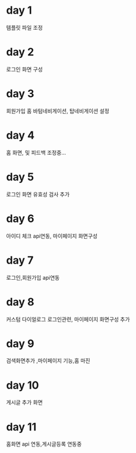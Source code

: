 # day 1

템플릿 파일 조정

# day 2

로그인 화면 구성

# day 3 

회원가입 홈 바텀네비게이션, 탑네비게이션 설정

# day 4

홈 화면, 및 피드백 조정중...

# day 5

로그인 화면 유효성 검사 추가

# day 6 
아이디 체크 api연동, 마이페이지 화면구성

# day 7
로그인,회원가입 api연동

# day 8
커스텀 다이얼로그 로그인관련, 마이페이지 화면구성 추가

# day 9
검색화면추가 ,마이페이지 기능,홈 마진

# day 10
게시글 추가 화면

# day 11
홈화면 api 연동,게시글등록 연동중
